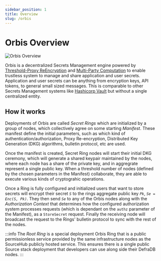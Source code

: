 ```yaml
---
sidebar_position: 1
title: Overview
slug: /orbis
---
```

# Orbis Overview
![Orbis Overview](/img/orbis/cover.png)

Orbis is a decentralized Secrets Management engine powered by [Threshold-Proxy ReEncryption](asd) and [Multi-Party Computation](asd) to enable trustless system to manage and share application and user secrets. Application and user secrets can be anything from encryption keys, API tokens, to general small sized messages. This is comparable to other Secrets Management systems like [Hashicorp Vault](vault) but without a single centralized entity. 

## How it works
Deployments of Orbis are called *Secret Rings* which are initialized by a group of nodes, which collectively agree on some starting *Manifest*. These manifest define the initial parameters, such as which kind of authentication/authorization, Proxy Re-encryption, Distributed Key Generation (DKG) algorithms, bulletin protocol, etc are used.

Once the manifest is created, Secret Ring nodes will start their initial DKG ceremony, which will generate a shared keypair maintained by the nodes, where each node has a share of the private key, and in aggregrate represent a single public key. When a threshold number of nodes (defined by the chosen parameters in the Manifest) collaborate, they are able to execute various kinds of cryptograhic operations.

Once a Ring is fully configured and initialized users that want to store secrets will encrypt their secret *`S`* to the rings aggregate public key *`Pk`*, *`Se = Enc(S, Pk)`*. They then send *`Se`* to any of the Orbis nodes along with the *Authorization Context* that determines how the configured authorization system processes requests (which is dependant on the `authz` parameter of the Manifest), as a `StoreSecret` request. Finally the receiving node will broadcast the request to the Rings' bulletin protocol to sync with the rest of the nodes.

:::info
The *Root Ring* is a special deployment Orbis Ring that is a public permissionless service provided by the same infrastructure nodes as the SourceHub publicly hosted service. This ensures there is a single public Source stack deployment that developers can use along side their DefraDB nodes.
:::

